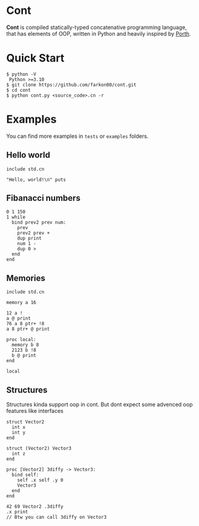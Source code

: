 # Cont

__Cont__ is compiled statically-typed concatenative programming language, that has elements of OOP, written in Python and heavily inspired by [Porth](https://gitlab.com/tsoding/porth).

# Quick Start
```console
$ python -V
 Python >=3.10
$ git clone https://github.com/farkon00/cont.git
$ cd cont
$ python cont.py <source_code>.cn -r
```

# Examples
You can find more examples in `tests` or `examples` folders.

## Hello world
```
include std.cn

"Hello, world!\n" puts
```

## Fibanacci numbers
```
0 1 150 
1 while
  bind prev2 prev num:
    prev
    prev2 prev +
    dup print
    num 1 -
    dup 0 >
  end
end
```

## Memories

```
include std.cn

memory a 16

12 a !
a @ print
76 a 8 ptr+ !8
a 8 ptr+ @ print

proc local:
  memory b 8
  2123 b !8
  b @ print
end

local
```

## Structures
Structures kinda support oop in cont. But dont expect some advenced oop features like interfaces 

```
struct Vector2
  int x
  int y
end

struct (Vector2) Vector3
  int z
end

proc [Vector2] 3diffy -> Vector3:
  bind self:
    self .x self .y 0
    Vector3
  end
end

42 69 Vector2 .3diffy
.x print
// Btw you can call 3diffy on Vector3
```
